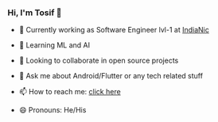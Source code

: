 ### Hi, I'm Tosif 👋

- 🔭 Currently working as Software Engineer lvl-1 at [IndiaNic](https://www.indianic.com/)

- 🌱 Learning ML and AI

- 👯 Looking to collaborate in open source projects

- 💬 Ask me about Android/Flutter or any tech related stuff

- 📫 How to reach me: [click here](https://tosifmid.wixsite.com/tosifk)

- 😄 Pronouns: He/His

